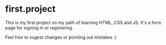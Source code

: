 # first.project

This is my first project on my path of learning HTML, CSS and JS. It's a form page for signing in or registering.

Feel free to sugest changes or pointing out mistakes :)
